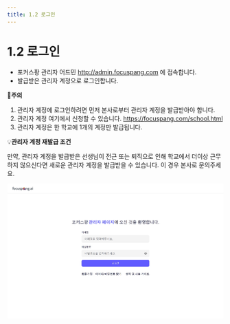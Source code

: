 ```yaml
---
title: 1.2 로그인
---
```

# 1.2 로그인

* 포커스팡 관리자 어드민 http://admin.focuspang.com 에 접속합니다.
* 발급받은 관리자 계정으로 로그인합니다.

🚨**주의**

1. 관리자 계정에 로그인하려면 먼저 본사로부터 관리자 계정을 발급받아야 합니다.
2. 관리자 계정 여기에서 신청할 수 있습니다. https://focuspang.com/school.html
3. 관리자 계정은 한 학교에 1개의 계정만 발급됩니다.

💡**관리자 계정 재발급 조건**

만약, 관리자 계정을 발급받은 선생님이 전근 또는 퇴직으로 인해 학교에서 더이상 근무하지 않으신다면 새로운 관리자 계정을 발급받을 수 있습니다. 이 경우 본사로 문의주세요.

![](/img/mag_1-2.jpg)
